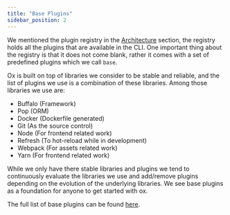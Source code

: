 ```yaml
---
title: "Base Plugins"
sidebar_position: 2 
---
```


We mentioned the plugin registry in the [Architecture](/docs/plugins/architecture) section, the registry holds all the plugins that are available in the CLI. One important thing about the registry is that it does not come blank, rather it comes with a set of predefined plugins which we call `base`.

Ox is built on top of libraries we consider to be stable and reliable, and the list of plugins we use is a combination of these libraries. Among those libraries we use are:

- Buffalo (Framework)
- Pop (ORM)
- Docker (Dockerfile generated)
- Git (As the source control)
- Node (For frontend related work)
- Refresh (To hot-reload while in development)
- Webpack (For assets related work)
- Yarn (For frontend related work)

While we only have there stable libraries and plugins we tend to continuously evaluate the libraries we use and add/remove plugins depending on the evolution of the underlying libraries. We see base plugins as a foundation for anyone to get started with ox. 

The full list of base plugins can be found [here](https://github.com/wawandco/ox/blob/da3802e39c839864827d693f0fa6c2339626b0cb/tools/tools.go#L44).
